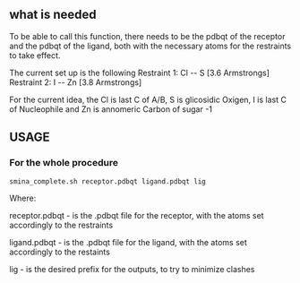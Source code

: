## what is needed
To be able to call this function, there needs to be the pdbqt of the receptor and the pdbqt of the ligand, both with the necessary atoms for the restraints to take effect.

The current set up is the following
Restraint 1: Cl -- S  [3.6 Armstrongs]
Restraint 2:  I -- Zn [3.8 Armstrongs]

For the current idea, the Cl is last C of A/B, S is glicosidic Oxigen, I is last C of Nucleophile and Zn is annomeric Carbon of sugar -1

## USAGE

### For the whole procedure
```
smina_complete.sh receptor.pdbqt ligand.pdbqt lig
```
Where:

receptor.pdbqt      - is the .pdbqt file for the receptor, with the atoms set accordingly to the restraints

ligand.pdbqt        - is the .pdbqt file for the ligand, with the atoms set accordingly to the restaints

lig                 - is the desired prefix for the outputs, to try to minimize clashes
